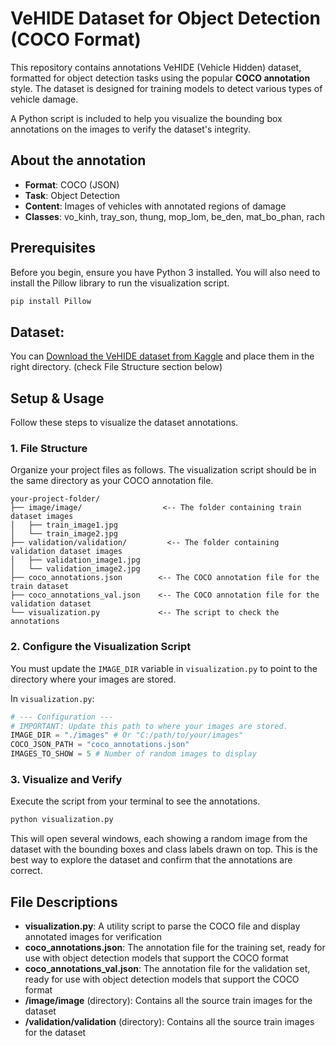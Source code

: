 # VeHIDE Dataset for Object Detection (COCO Format)

This repository contains annotations VeHIDE (Vehicle Hidden) dataset, formatted for object detection tasks using the popular **COCO annotation** style. The dataset is designed for training models to detect various types of vehicle damage.

A Python script is included to help you visualize the bounding box annotations on the images to verify the dataset's integrity.

## About the annotation
- **Format**: COCO (JSON)
- **Task**: Object Detection
- **Content**: Images of vehicles with annotated regions of damage
- **Classes**: vo_kinh, tray_son, thung, mop_lom, be_den, mat_bo_phan, rach

## Prerequisites

Before you begin, ensure you have Python 3 installed. You will also need to install the Pillow library to run the visualization script.

```bash
pip install Pillow
```
## Dataset: 
You can [Download the VeHIDE dataset from Kaggle](https://www.kaggle.com/datasets/hendrichscullen/vehide-dataset-automatic-vehicle-damage-detection/data) and place them in the right directory. (check File Structure section below)

## Setup & Usage

Follow these steps to visualize the dataset annotations.


### 1. File Structure

Organize your project files as follows. The visualization script should be in the same directory as your COCO annotation file.

```
your-project-folder/
├── image/image/                  <-- The folder containing train dataset images
│   ├── train_image1.jpg
│   └── train_image2.jpg
├── validation/validation/         <-- The folder containing validation dataset images
│   ├── validation_image1.jpg
│   └── validation_image2.jpg
├── coco_annotations.json        <-- The COCO annotation file for the train dataset
├── coco_annotations_val.json    <-- The COCO annotation file for the validation dataset
└── visualization.py             <-- The script to check the annotations
```

### 2. Configure the Visualization Script

You must update the `IMAGE_DIR` variable in `visualization.py` to point to the directory where your images are stored.

In `visualization.py`:

```python
# --- Configuration ---
# IMPORTANT: Update this path to where your images are stored.
IMAGE_DIR = "./images" # Or "C:/path/to/your/images"
COCO_JSON_PATH = "coco_annotations.json"
IMAGES_TO_SHOW = 5 # Number of random images to display
```

### 3. Visualize and Verify

Execute the script from your terminal to see the annotations.

```bash
python visualization.py
```

This will open several windows, each showing a random image from the dataset with the bounding boxes and class labels drawn on top. This is the best way to explore the dataset and confirm that the annotations are correct.

## File Descriptions

- **visualization.py**: A utility script to parse the COCO file and display annotated images for verification
- **coco_annotations.json**: The annotation file for the training set, ready for use with object detection models that support the COCO format
- **coco_annotations_val.json**: The annotation file for the validation set, ready for use with object detection models that support the COCO format
- **/image/image** (directory): Contains all the source train images for the dataset
- **/validation/validation** (directory): Contains all the source train images for the dataset

